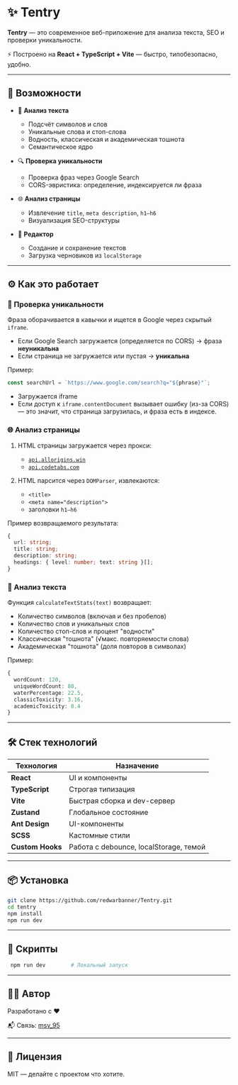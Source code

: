 # ✨ Tentry

**Tentry** — это современное веб-приложение для анализа текста, SEO и проверки уникальности.

⚡ Построено на **React + TypeScript + Vite** — быстро, типобезопасно, удобно.

---

## 🚀 Возможности

- 🧠 **Анализ текста**
    - Подсчёт символов и слов
    - Уникальные слова и стоп-слова
    - Водность, классическая и академическая тошнота
    - Семантическое ядро

- 🔍 **Проверка уникальности**
    - Проверка фраз через Google Search
    - CORS-эвристика: определение, индексируется ли фраза

- 🌐 **Анализ страницы**
    - Извлечение `title`, `meta description`, `h1–h6`
    - Визуализация SEO-структуры

- 📝 **Редактор**
    - Создание и сохранение текстов
    - Загрузка черновиков из `localStorage`

---

## ⚙️ Как это работает

### 🔎 Проверка уникальности

Фраза оборачивается в кавычки и ищется в Google через скрытый `iframe`.

- Если Google Search загружается (определяется по CORS) → фраза **неуникальна**
- Если страница не загружается или пустая → **уникальна**

Пример:

```ts
const searchUrl = `https://www.google.com/search?q="${phrase}"`;
```

- Загружается iframe
- Если доступ к `iframe.contentDocument` вызывает ошибку (из-за CORS) — это значит, что страница загрузилась, и фраза есть в индексе.

### 🌐 Анализ страницы

1. HTML страницы загружается через прокси:
    - [`api.allorigins.win`](https://allorigins.win/)
    - [`api.codetabs.com`](https://codetabs.com)

2. HTML парсится через `DOMParser`, извлекаются:
    - `<title>`
    - `<meta name="description">`
    - заголовки `h1–h6`

Пример возвращаемого результата:

```ts
{
  url: string;
  title: string;
  description: string;
  headings: { level: number; text: string }[];
}
```

### 🧠 Анализ текста

Функция `calculateTextStats(text)` возвращает:

- Количество символов (включая и без пробелов)
- Количество слов и уникальных слов
- Количество стоп-слов и процент "водности"
- Классическая "тошнота" (√макс. повторяемости слова)
- Академическая "тошнота" (доля повторов в символах)

Пример:

```ts
{
  wordCount: 120,
  uniqueWordCount: 80,
  waterPercentage: 22.5,
  classicToxicity: 3.16,
  academicToxicity: 8.4
}
```

---

## 🛠️ Стек технологий

| Технология     | Назначение                        |
|----------------|-----------------------------------|
| **React**      | UI и компоненты                   |
| **TypeScript** | Строгая типизация                 |
| **Vite**       | Быстрая сборка и dev-сервер       |
| **Zustand**    | Глобальное состояние              |
| **Ant Design** | UI-компоненты                     |
| **SCSS**       | Кастомные стили                   |
| **Custom Hooks** | Работа с debounce, localStorage, темой |

---

## 📦 Установка

```bash
git clone https://github.com/redwarbanner/Tentry.git
cd tentry
npm install
npm run dev
```

---

## 📜 Скрипты

```bash
 npm run dev        # Локальный запуск
```

---

## 🧑‍💻 Автор

Разработано с ❤️

📬 Связь: [msv_95](https://t.me/msv_95)

---

## 📝 Лицензия

MIT — делайте с проектом что хотите.